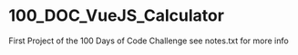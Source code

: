 # 100_DOC_VueJS_Calculator
First Project of the 100 Days of Code Challenge see notes.txt for more info
